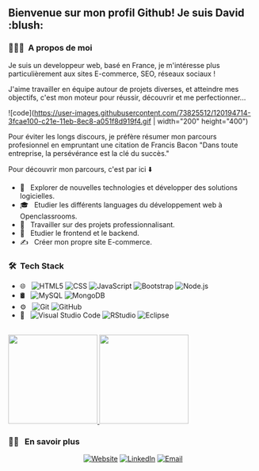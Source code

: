 
<h2> Bienvenue sur mon profil Github! Je suis David :blush:</h2>

<h3> 👨🏻‍💻 &nbsp;A propos de moi </h3>

Je suis un developpeur web, basé en France, je m'intéresse plus particulièrement aux sites E-commerce, SEO, réseaux sociaux !

J'aime travailler en équipe autour de projets diverses, et atteindre mes objectifs, c'est mon moteur pour réussir, découvrir et me perfectionner...

![code](https://user-images.githubusercontent.com/73825512/120194714-3fcae100-c21e-11eb-8ec8-a051f8d919f4.gif | width="200" height="400")

Pour éviter les longs discours, je préfère résumer mon parcours profesionnel en empruntant une citation de Francis Bacon
"Dans toute entreprise, la persévérance est la clé du succès."

Pour découvrir mon parcours, c'est par ici :arrow_down:

- 🤔 &nbsp; Explorer de nouvelles technologies et développer des solutions logicielles.
- 🎓 &nbsp; Etudier les différents languages du développement web à Openclassrooms.
- 💼 &nbsp; Travailler sur des projets professionnalisant.
- 🌱 &nbsp; Etudier le frontend et le backend.
- ✍️ &nbsp; Créer mon propre site E-commerce.

<h3> 🛠 &nbsp;Tech Stack</h3>

- 🌐 &nbsp;
  ![HTML5](https://img.shields.io/badge/-HTML5-333333?style=flat&logo=HTML5)
  ![CSS](https://img.shields.io/badge/-CSS-333333?style=flat&logo=CSS3&logoColor=1572B6)
  ![JavaScript](https://img.shields.io/badge/-JavaScript-333333?style=flat&logo=javascript)
  ![Bootstrap](https://img.shields.io/badge/-Bootstrap-333333?style=flat&logo=bootstrap&logoColor=563D7C)
  ![Node.js](https://img.shields.io/badge/-Node.js-333333?style=flat&logo=node.js)
- 🛢 &nbsp;
  ![MySQL](https://img.shields.io/badge/-MySQL-333333?style=flat&logo=mysql)
  ![MongoDB](https://img.shields.io/badge/-MongoDB-333333?style=flat&logo=mongodb)
- ⚙️ &nbsp;
  ![Git](https://img.shields.io/badge/-Git-333333?style=flat&logo=git)
  ![GitHub](https://img.shields.io/badge/-GitHub-333333?style=flat&logo=github)
- 🔧 &nbsp;
  ![Visual Studio Code](https://img.shields.io/badge/-Visual%20Studio%20Code-333333?style=flat&logo=visual-studio-code&logoColor=007ACC)
  ![RStudio](https://img.shields.io/badge/-RStudio-333333?style=flat&logo=rstudio)
  ![Eclipse](https://img.shields.io/badge/-Eclipse-333333?style=flat&logo=eclipse-ide&logoColor=2C2255)
<br/>

<a href="https://github.com/AVS1508">
  <img height="180em" src="https://github-readme-stats.vercel.app/api?username=DavidBworld&theme=buefy&show_icons=true" />
  <img height="180em" src="https://github-readme-stats.vercel.app/api/top-langs/?username=DavidBworld&theme=buefy&layout=compact" />
</a>

<br/>

<h3> 🤝🏻 &nbsp; En savoir plus </h3>

<p align="center">
<a href="https://davidbworld.github.io/visit_card/"><img alt="Website" src="https://img.shields.io/badge/Website-www.davidbworld.com-blue?style=flat-square&logo=google-chrome"></a>
<a href="https://www.linkedin.com/in/david-boilon-07a84913b/"><img alt="LinkedIn" src="https://img.shields.io/badge/LinkedIn-Boilon_david-blue?style=flat-square&logo=linkedin"></a>
<a href="mailto:boilon.david@gmail.com"><img alt="Email" src="https://img.shields.io/badge/Email-boilon.david@gmail.com-blue?style=flat-square&logo=gmail"></a>
</p>
